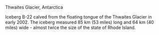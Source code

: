 Thwaites Glacier, Antarctica

Iceberg B-22 calved from the floating tongue of the Thwaites Glacier in early 2002. The iceberg measured 85 km (53 miles) long and 64 km (40 miles) wide - almost twice the size of the state of Rhode Island.
